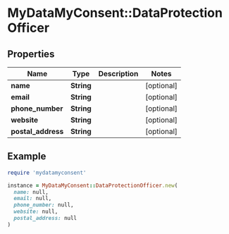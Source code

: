 # MyDataMyConsent::DataProtectionOfficer

## Properties

| Name | Type | Description | Notes |
| ---- | ---- | ----------- | ----- |
| **name** | **String** |  | [optional] |
| **email** | **String** |  | [optional] |
| **phone_number** | **String** |  | [optional] |
| **website** | **String** |  | [optional] |
| **postal_address** | **String** |  | [optional] |

## Example

```ruby
require 'mydatamyconsent'

instance = MyDataMyConsent::DataProtectionOfficer.new(
  name: null,
  email: null,
  phone_number: null,
  website: null,
  postal_address: null
)
```

